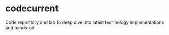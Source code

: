 # codecurrent
Code repository and lab to deep dive into latest technology implementations and hands-on

